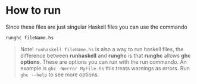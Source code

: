 # How to run

Since these files are just singular Haskell files you can use the commando

```bash
runghc fileName.hs
```

> Note!
> ```runhaskell fileName.hs```
> is also a way to run haskell files, the difference between **runhaskell** and **runghc** is that **runghc** allows **ghc options**. These are options you can run with the run commando.
> An example is ```ghc -Werror MyFile.hs``` this treats warnings as errors.
> Run ```ghc --help``` to see more options.
